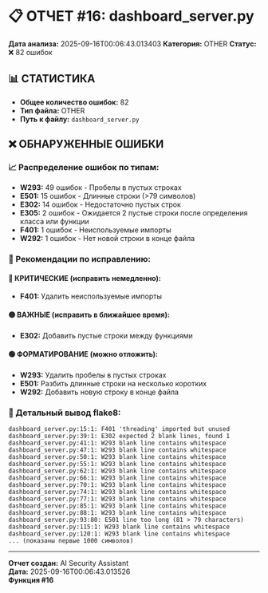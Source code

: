 # 📋 ОТЧЕТ #16: dashboard_server.py

**Дата анализа:** 2025-09-16T00:06:43.013403
**Категория:** OTHER
**Статус:** ❌ 82 ошибок

## 📊 СТАТИСТИКА

- **Общее количество ошибок:** 82
- **Тип файла:** OTHER
- **Путь к файлу:** `dashboard_server.py`

## ❌ ОБНАРУЖЕННЫЕ ОШИБКИ

### 📈 Распределение ошибок по типам:

- **W293:** 49 ошибок - Пробелы в пустых строках
- **E501:** 15 ошибок - Длинные строки (>79 символов)
- **E302:** 14 ошибок - Недостаточно пустых строк
- **E305:** 2 ошибок - Ожидается 2 пустые строки после определения класса или функции
- **F401:** 1 ошибок - Неиспользуемые импорты
- **W292:** 1 ошибок - Нет новой строки в конце файла

### 🎯 Рекомендации по исправлению:

#### 🔴 КРИТИЧЕСКИЕ (исправить немедленно):
- **F401:** Удалить неиспользуемые импорты

#### 🟡 ВАЖНЫЕ (исправить в ближайшее время):
- **E302:** Добавить пустые строки между функциями

#### 🟢 ФОРМАТИРОВАНИЕ (можно отложить):
- **W293:** Удалить пробелы в пустых строках
- **E501:** Разбить длинные строки на несколько коротких
- **W292:** Добавить новую строку в конце файла

### 📝 Детальный вывод flake8:

```
dashboard_server.py:15:1: F401 'threading' imported but unused
dashboard_server.py:39:1: E302 expected 2 blank lines, found 1
dashboard_server.py:41:1: W293 blank line contains whitespace
dashboard_server.py:47:1: W293 blank line contains whitespace
dashboard_server.py:50:1: W293 blank line contains whitespace
dashboard_server.py:55:1: W293 blank line contains whitespace
dashboard_server.py:62:1: W293 blank line contains whitespace
dashboard_server.py:66:1: W293 blank line contains whitespace
dashboard_server.py:70:1: W293 blank line contains whitespace
dashboard_server.py:74:1: W293 blank line contains whitespace
dashboard_server.py:77:1: W293 blank line contains whitespace
dashboard_server.py:85:1: W293 blank line contains whitespace
dashboard_server.py:88:1: W293 blank line contains whitespace
dashboard_server.py:93:80: E501 line too long (81 > 79 characters)
dashboard_server.py:115:1: W293 blank line contains whitespace
dashboard_server.py:120:1: W293 blank line contains whitespace
... (показаны первые 1000 символов)
```

---
**Отчет создан:** AI Security Assistant  
**Дата:** 2025-09-16T00:06:43.013526  
**Функция #16**
